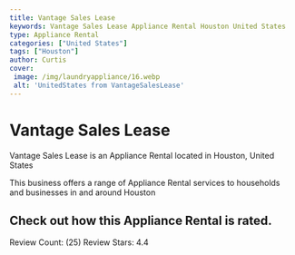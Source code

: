 ```yaml
---
title: Vantage Sales Lease
keywords: Vantage Sales Lease Appliance Rental Houston United States 
type: Appliance Rental 
categories: ["United States"]
tags: ["Houston"]
author: Curtis
cover:
 image: /img/laundryappliance/16.webp
 alt: 'UnitedStates from VantageSalesLease'
---
```


# Vantage Sales Lease
Vantage Sales Lease is an Appliance Rental located in Houston, United States

This business offers a range of Appliance Rental services to households and businesses in and around Houston

## Check out how this Appliance Rental is rated.
Review Count: (25)
Review Stars: 4.4
